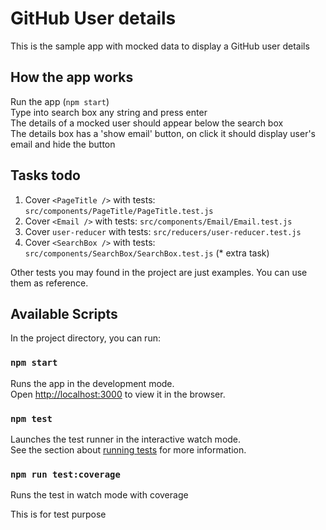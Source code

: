 # GitHub User details
This is the sample app with mocked data to display a GitHub user details

## How the app works

Run the app (`npm start`)<br />
Type into search box any string and press enter<br />
The details of a mocked user should appear below the search box<br />
The details box has a 'show email' button, on click it should display user's email and hide the button


## Tasks todo
1. Cover `<PageTitle />` with tests: `src/components/PageTitle/PageTitle.test.js`
2. Cover `<Email />` with tests: `src/components/Email/Email.test.js`
3. Cover `user-reducer` with tests: `src/reducers/user-reducer.test.js`
4. Cover `<SearchBox />` with tests: `src/components/SearchBox/SearchBox.test.js` (* extra task)

Other tests you may found in the project are just examples.
You can use them as reference.

## Available Scripts

In the project directory, you can run:

### `npm start`

Runs the app in the development mode.<br />
Open [http://localhost:3000](http://localhost:3000) to view it in the browser.


### `npm test`

Launches the test runner in the interactive watch mode.<br />
See the section about [running tests](https://facebook.github.io/create-react-app/docs/running-tests) for more information.

### `npm run test:coverage`

Runs the test in watch mode with coverage


This is for test purpose
